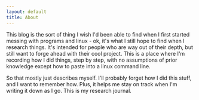 ```yaml
---
layout: default
title: About
---
```


This blog is the sort of thing I wish I'd been able to find when I first started messing with programs and linux - ok, it's what I still hope to find when I research things.  It's intended for people who are way out of their depth, but still want to forge ahead with their cool project.  This is a place where I'm recording how I did things, step by step, with no assumptions of prior knowledge except how to paste into a linux command line.  

So that mostly just describes myself.  I'll probably forget how I did this stuff, and I want to remember how.  Plus, it helps me stay on track when I'm writing it down as I go.  This is my research journal.

